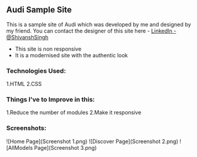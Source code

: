 ## Audi Sample Site

This is a sample site of Audi which was developed by me and designed by my friend.
You can contact the designer of this site here - [LinkedIn - @ShivanshSingh](https://www.linkedin.com/in/shivansh-singh-350987222/)

* This site is non responsive
* It is a modernised site with the authentic look

### Technologies Used:
1.HTML
2.CSS

### Things I've to Improve in this:
1.Reduce the number of modules
2.Make it responsive

### Screenshots:

![Home Page](Screenshot 1.png)
![Discover Page](Screenshot 2.png)
![AllModels Page](Screenshot 3.png)